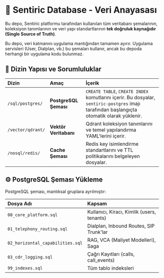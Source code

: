 # 💾 Sentiric Database - Veri Anayasası

Bu depo, Sentiric platformu tarafından kullanılan tüm veritabanı şemalarının, koleksiyon tanımlarının ve veri yapı standartlarının **tek doğruluk kaynağıdır (Single Source of Truth)**.

Bu depo, veri katmanını uygulama mantığından tamamen ayırır. Uygulama servisleri (User, Dialplan, vb.) bu şemaları kullanır, ancak bu depoda herhangi bir uygulama kodu bulunmaz.

## 📁 Dizin Yapısı ve Sorumluluklar

| Dizin | Amaç | İçerik |
| :--- | :--- | :--- |
| `/sql/postgres/` | **PostgreSQL Şeması** | `CREATE TABLE`, `CREATE INDEX` komutlarını içerir. Bu dosyalar, `sentiric-postgres` imajı tarafından başlangıçta otomatik olarak yüklenir. |
| `/vector/qdrant/` | **Vektör Veritabanı** | Qdrant koleksiyon tanımlarını ve temel yapılandırma YAML'lerini içerir. |
| `/nosql/redis/` | **Cache Şeması** | Redis key isimlendirme standartlarını ve TTL politikalarını belgeleyen dosyalar. |

## ⚙️ PostgreSQL Şeması Yükleme

PostgreSQL şeması, mantıksal gruplara ayrılmıştır:

| Dosya Adı | Kapsam |
| :--- | :--- |
| `00_core_platform.sql` | Kullanıcı, Kiracı, Kimlik (users, tenants) |
| `01_telephony_routing.sql` | Dialplan, Inbound Routes, SIP Trunk'lar |
| `02_horizontal_capabilities.sql`| RAG, VCA (Maliyet Modelleri), Saga |
| `03_cdr_logging.sql` | Çağrı Kayıtları (calls, call_events) |
| `99_indexes.sql` | Tüm tablo indeksleri |
